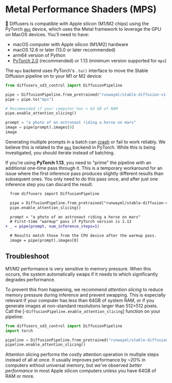 <!--Copyright 2024 The HuggingFace Team. All rights reserved.

Licensed under the Apache License, Version 2.0 (the "License"); you may not use this file except in compliance with
the License. You may obtain a copy of the License at

http://www.apache.org/licenses/LICENSE-2.0

Unless required by applicable law or agreed to in writing, software distributed under the License is distributed on
an "AS IS" BASIS, WITHOUT WARRANTIES OR CONDITIONS OF ANY KIND, either express or implied. See the License for the
specific language governing permissions and limitations under the License.
-->

# Metal Performance Shaders (MPS)

🤗 Diffusers is compatible with Apple silicon (M1/M2 chips) using the PyTorch [`mps`](https://pytorch.org/docs/stable/notes/mps.html) device, which uses the Metal framework to leverage the GPU on MacOS devices. You'll need to have:

- macOS computer with Apple silicon (M1/M2) hardware
- macOS 12.6 or later (13.0 or later recommended)
- arm64 version of Python
- [PyTorch 2.0](https://pytorch.org/get-started/locally/) (recommended) or 1.13 (minimum version supported for `mps`)

The `mps` backend uses PyTorch's `.to()` interface to move the Stable Diffusion pipeline on to your M1 or M2 device:

```python
from diffusers_sd3_control import DiffusionPipeline

pipe = DiffusionPipeline.from_pretrained("runwayml/stable-diffusion-v1-5")
pipe = pipe.to("mps")

# Recommended if your computer has < 64 GB of RAM
pipe.enable_attention_slicing()

prompt = "a photo of an astronaut riding a horse on mars"
image = pipe(prompt).images[0]
image
```

<Tip warning={true}>

Generating multiple prompts in a batch can [crash](https://github.com/huggingface/diffusers/issues/363) or fail to work reliably. We believe this is related to the [`mps`](https://github.com/pytorch/pytorch/issues/84039) backend in PyTorch. While this is being investigated, you should iterate instead of batching.

</Tip>

If you're using **PyTorch 1.13**, you need to "prime" the pipeline with an additional one-time pass through it. This is a temporary workaround for an issue where the first inference pass produces slightly different results than subsequent ones. You only need to do this pass once, and after just one inference step you can discard the result.

```diff
  from diffusers import DiffusionPipeline

  pipe = DiffusionPipeline.from_pretrained("runwayml/stable-diffusion-v1-5").to("mps")
  pipe.enable_attention_slicing()

  prompt = "a photo of an astronaut riding a horse on mars"
  # First-time "warmup" pass if PyTorch version is 1.13
+ _ = pipe(prompt, num_inference_steps=1)

  # Results match those from the CPU device after the warmup pass.
  image = pipe(prompt).images[0]
```

## Troubleshoot

M1/M2 performance is very sensitive to memory pressure. When this occurs, the system automatically swaps if it needs to which significantly degrades performance.

To prevent this from happening, we recommend *attention slicing* to reduce memory pressure during inference and prevent swapping. This is especially relevant if your computer has less than 64GB of system RAM, or if you generate images at non-standard resolutions larger than 512×512 pixels. Call the [`~DiffusionPipeline.enable_attention_slicing`] function on your pipeline:

```py
from diffusers_sd3_control import DiffusionPipeline
import torch

pipeline = DiffusionPipeline.from_pretrained("runwayml/stable-diffusion-v1-5", torch_dtype=torch.float16, variant="fp16", use_safetensors=True).to("mps")
pipeline.enable_attention_slicing()
```

Attention slicing performs the costly attention operation in multiple steps instead of all at once. It usually improves performance by ~20% in computers without universal memory, but we've observed *better performance* in most Apple silicon computers unless you have 64GB of RAM or more.
